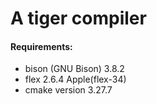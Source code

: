 # A tiger compiler



#### Requirements:

* bison (GNU Bison) 3.8.2
* flex 2.6.4 Apple(flex-34)
* cmake version 3.27.7
